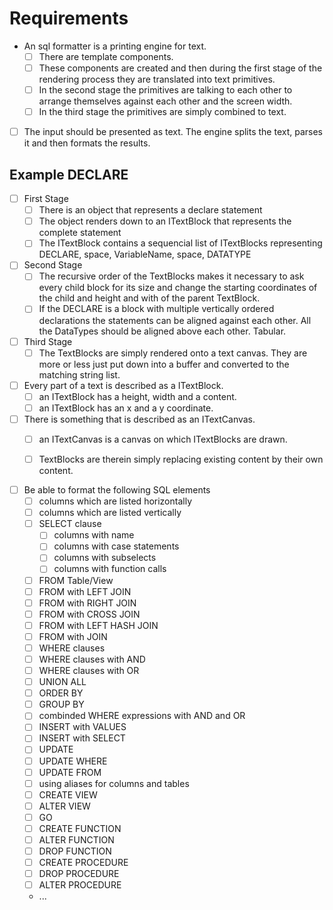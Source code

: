 # Requirements

- An sql formatter is a printing engine for text. 
  - [ ] There are template components. 
  - [ ] These components are created and then during the first stage of the rendering process they are translated into text primitives. 
  - [ ] In the second stage the primitives are talking to each other to arrange themselves against each other and the screen width.
  - [ ] In the third stage the primitives are simply combined to text.

- [ ] The input should be presented as text. The engine splits the text, parses it and then formats the results.


## Example DECLARE 

- [ ] First Stage
  - [ ] There is an object that represents a declare statement
  - [ ] The object renders down to an ITextBlock that represents the complete statement
  - [ ] The ITextBlock contains a sequencial list of ITextBlocks representing DECLARE, space, VariableName, space, DATATYPE

- [ ] Second Stage
  - [ ] The recursive order of the TextBlocks makes it necessary to ask every child block for its size and change the starting coordinates of the child and height and with of the parent TextBlock. 
  - [ ] If the DECLARE is a block with multiple vertically ordered declarations the statements can be aligned against each other. All the DataTypes should be aligned above each other. Tabular.

- [ ] Third Stage
  - [ ] The TextBlocks are simply rendered onto a text canvas. They are more or less just put down into a buffer and converted to the matching string list.

- [ ] Every part of a text is described as a ITextBlock.
  - [ ] an ITextBlock has a height, width and a content.
  - [ ] an ITextBlock has an x and a y coordinate.

- [ ] There is something that is described as an ITextCanvas.
  - [ ] an ITextCanvas is a canvas on which ITextBlocks are drawn.
  - [ ] TextBlocks are therein simply replacing existing content by their own content.



- [ ] Be able to format the following SQL elements
  - [ ] columns which are listed horizontally
  - [ ] columns which are listed vertically
  - [ ] SELECT clause
    - [ ] columns with name
    - [ ] columns with case statements
    - [ ] columns with subselects
    - [ ] columns with function calls
  - [ ] FROM Table/View
  - [ ] FROM with LEFT JOIN
  - [ ] FROM with RIGHT JOIN
  - [ ] FROM with CROSS JOIN
  - [ ] FROM with LEFT HASH JOIN 
  - [ ] FROM with JOIN
  - [ ] WHERE clauses
  - [ ] WHERE clauses with AND
  - [ ] WHERE clauses with OR
  - [ ] UNION ALL
  - [ ] ORDER BY
  - [ ] GROUP BY
  - [ ] combinded WHERE expressions with AND and OR
  - [ ] INSERT with VALUES
  - [ ] INSERT with SELECT
  - [ ] UPDATE
  - [ ] UPDATE WHERE
  - [ ] UPDATE FROM 
  - [ ] using aliases for columns and tables
  - [ ] CREATE VIEW
  - [ ] ALTER VIEW
  - [ ] GO
  - [ ] CREATE FUNCTION
  - [ ] ALTER FUNCTION
  - [ ] DROP FUNCTION
  - [ ] CREATE PROCEDURE
  - [ ] DROP PROCEDURE
  - [ ] ALTER PROCEDURE
  - ...


